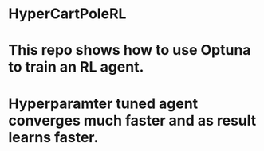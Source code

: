 # HyperCartPoleRL
# This repo shows how to use Optuna to train an RL agent. 
# Hyperparamter tuned agent converges much faster and as result learns faster.  
